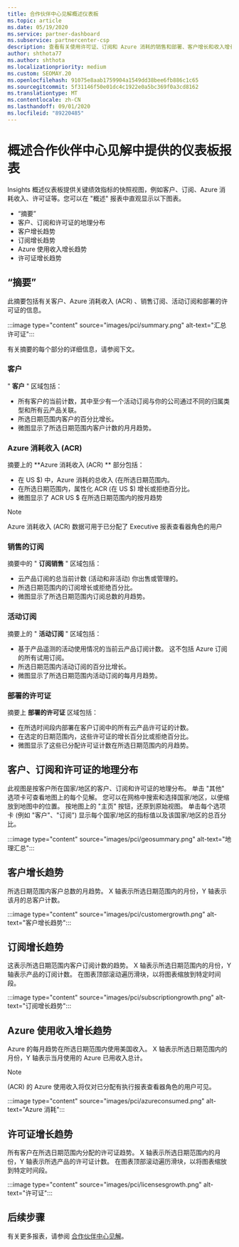 ```yaml
---
title: 合作伙伴中心见解概述仪表板
ms.topic: article
ms.date: 05/19/2020
ms.service: partner-dashboard
ms.subservice: partnercenter-csp
description: 查看有关使用许可证、订阅和 Azure 消耗的销售和部署、客户增长和收入增长情况的快照。
author: shthota77
ms.author: shthota
ms.localizationpriority: medium
ms.custom: SEOMAY.20
ms.openlocfilehash: 91075e8aab1759904a1549dd38bee6fb886c1c65
ms.sourcegitcommit: 5f31146f50e01dc4c1922e0a5bc369f0a3cd8162
ms.translationtype: MT
ms.contentlocale: zh-CN
ms.lasthandoff: 09/01/2020
ms.locfileid: "89220485"
---
```

# <a name="overview-dashboard-reports-available-in-partner-center-insights"></a>概述合作伙伴中心见解中提供的仪表板报表
 
Insights 概述仪表板提供关键绩效指标的快照视图，例如客户、订阅、Azure 消耗收入、许可证等。您可以在 "概述" 报表中直观显示以下图表。

- “摘要”  
- 客户、订阅和许可证的地理分布  
- 客户增长趋势 
- 订阅增长趋势 
- Azure 使用收入增长趋势 
- 许可证增长趋势 

## <a name="summary"></a>“摘要”

此摘要包括有关客户、Azure 消耗收入 (ACR) 、销售订阅、活动订阅和部署的许可证的信息。 

:::image type="content" source="images/pci/summary.png" alt-text="汇总许可证":::

有关摘要的每个部分的详细信息，请参阅下文。

### <a name="customers"></a>客户

" **客户** " 区域包括：

- 所有客户的当前计数，其中至少有一个活动订阅与你的公司通过不同的归属类型和所有云产品关联。
- 所选日期范围内客户的百分比增长。
- 微图显示了所选日期范围内客户计数的月月趋势。

### <a name="azure-consumed-revenue-acr"></a>Azure 消耗收入 (ACR) 

摘要上的 **Azure 消耗收入 (ACR) ** 部分包括：

- 在 US $) 中，Azure 消耗的总收入 (在所选日期范围内。
- 在所选日期范围内，属性化 ACR (在 US $) 增长或拒绝百分比。
- 微图显示了 ACR US $ 在所选日期范围内的按月趋势 

> [!NOTE]
> Azure 消耗收入 (ACR) 数据可用于已分配了 Executive 报表查看器角色的用户 
 
### <a name="subscriptions-sold"></a>销售的订阅

摘要中的 " **订阅销售** " 区域包括：

- 云产品订阅的总当前计数 (活动和非活动) 你出售或管理的。  
- 所选日期范围内的订阅增长或拒绝百分比。
- 微图显示了所选日期范围内订阅总数的月趋势。

### <a name="active-subscriptions"></a>活动订阅

摘要上的 " **活动订阅** " 区域包括：

- 基于产品遥测的活动使用情况的当前云产品订阅计数。 这不包括 Azure 订阅的所有试用订阅。  
- 所选日期范围内活动订阅的百分比增长。
- 微图显示了所选日期范围内活动订阅的每月月趋势。
 
### <a name="licenses-deployed"></a>部署的许可证

摘要上 **部署的许可证** 区域包括：
 
- 在所选时间段内部署在客户订阅中的所有云产品许可证的计数。 
- 在选定的日期范围内，这些许可证的增长百分比或拒绝百分比。 
- 微图显示了这些已分配许可证计数在所选日期范围内的月趋势。

## <a name="geographical-spread-of-your-customers-subscriptions-and-licenses"></a>客户、订阅和许可证的地理分布

此视图是按客户所在国家/地区的客户、订阅和许可证的地理分布。 单击 "其他" 选项卡可查看地图上的每个见解。 您可以在网格中搜索和选择国家/地区，以便缩放到地图中的位置。 按地图上的 "主页" 按钮，还原到原始视图。 单击每个选项卡 (例如 "客户"、"订阅") 显示每个国家/地区的指标值以及该国家/地区的总百分比。  

:::image type="content" source="images/pci/geosummary.png" alt-text="地理汇总":::

## <a name="customers-growth-trend"></a>客户增长趋势

所选日期范围内客户总数的月趋势。 X 轴表示所选日期范围内的月份，Y 轴表示该月的总客户计数。 

:::image type="content" source="images/pci/customergrowth.png" alt-text="客户增长趋势":::

## <a name="subscriptions-growth-trend"></a>订阅增长趋势

这表示所选日期范围内客户订阅计数的趋势。 X 轴表示所选日期范围内的月份，Y 轴表示产品的订阅计数。 在图表顶部滚动遍历滑块，以将图表缩放到特定时间段。 

:::image type="content" source="images/pci/subscriptiongrowth.png" alt-text="订阅增长趋势":::

## <a name="azure-consumed-revenue-growth-trend"></a>Azure 使用收入增长趋势

Azure 的每月趋势在所选日期范围内使用美国收入。 X 轴表示所选日期范围内的月份，Y 轴表示当月使用的 Azure 已用收入总计。

> [!NOTE]
>  (ACR) 的 Azure 使用收入将仅对已分配有执行报表查看器角色的用户可见。 

:::image type="content" source="images/pci/azureconsumed.png" alt-text="Azure 消耗":::

## <a name="licenses-growth-trend"></a>许可证增长趋势
 
所有客户在所选日期范围内分配的许可证趋势。 X 轴表示所选日期范围内的月份，Y 轴表示所选产品的许可证计数。 在图表顶部滚动遍历滑块，以将图表缩放到特定时间段。  

:::image type="content" source="images/pci/licensesgrowth.png" alt-text="许可证":::

## <a name="next-steps"></a>后续步骤

有关更多报表，请参阅 [合作伙伴中心见解](partner-center-insights.md)。
